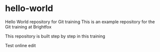 # hello-world
Hello World repository for Git training
This is an example repository for the Git training at Brightfox

This repository is built step by step in this training

Test online edit
